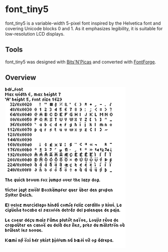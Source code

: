 # font_tiny5

font_tiny5 is a variable-width 5-pixel font inspired by the Helvetica font and covering Unicode blocks 0 and 1. As it emphasizes legibility, it is suitable for low-resolution LCD displays.

## Tools

font_tiny5 was designed with [Bits'N'Picas](https://github.com/kreativekorp/bitsnpicas) and converted with [FontForge](https://fontforge.org/).

## Overview

![font_tiny5 overview](overview.png)
